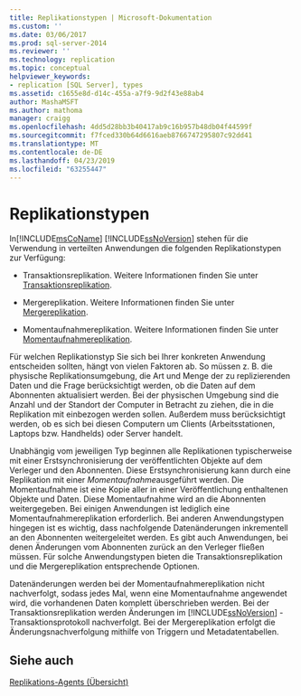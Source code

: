 ```yaml
---
title: Replikationstypen | Microsoft-Dokumentation
ms.custom: ''
ms.date: 03/06/2017
ms.prod: sql-server-2014
ms.reviewer: ''
ms.technology: replication
ms.topic: conceptual
helpviewer_keywords:
- replication [SQL Server], types
ms.assetid: c1655e8d-d14c-455a-a7f9-9d2f43e88ab4
author: MashaMSFT
ms.author: mathoma
manager: craigg
ms.openlocfilehash: 4dd5d28bb3b40417ab9c16b957b48db04f44599f
ms.sourcegitcommit: f7fced330b64d6616aeb8766747295807c92dd41
ms.translationtype: MT
ms.contentlocale: de-DE
ms.lasthandoff: 04/23/2019
ms.locfileid: "63255447"
---
```

# <a name="types-of-replication"></a>Replikationstypen
  In[!INCLUDE[msCoName](../../includes/msconame-md.md)] [!INCLUDE[ssNoVersion](../../includes/ssnoversion-md.md)] stehen für die Verwendung in verteilten Anwendungen die folgenden Replikationstypen zur Verfügung:  
  
-   Transaktionsreplikation. Weitere Informationen finden Sie unter [Transaktionsreplikation](transactional/transactional-replication.md).  
  
-   Mergereplikation. Weitere Informationen finden Sie unter [Mergereplikation](merge/merge-replication.md).  
  
-   Momentaufnahmereplikation. Weitere Informationen finden Sie unter [Momentaufnahmereplikation](snapshot-replication.md).  
  
 Für welchen Replikationstyp Sie sich bei Ihrer konkreten Anwendung entscheiden sollten, hängt von vielen Faktoren ab. So müssen z. B. die physische Replikationsumgebung, die Art und Menge der zu replizierenden Daten und die Frage berücksichtigt werden, ob die Daten auf dem Abonnenten aktualisiert werden. Bei der physischen Umgebung sind die Anzahl und der Standort der Computer in Betracht zu ziehen, die in die Replikation mit einbezogen werden sollen. Außerdem muss berücksichtigt werden, ob es sich bei diesen Computern um Clients (Arbeitsstationen, Laptops bzw. Handhelds) oder Server handelt.  
  
 Unabhängig vom jeweiligen Typ beginnen alle Replikationen typischerweise mit einer Erstsynchronisierung der veröffentlichten Objekte auf dem Verleger und den Abonnenten. Diese Erstsynchronisierung kann durch eine Replikation mit einer *Momentaufnahme*ausgeführt werden. Die Momentaufnahme ist eine Kopie aller in einer Veröffentlichung enthaltenen Objekte und Daten. Diese Momentaufnahme wird an die Abonnenten weitergegeben. Bei einigen Anwendungen ist lediglich eine Momentaufnahmereplikation erforderlich. Bei anderen Anwendungstypen hingegen ist es wichtig, dass nachfolgende Datenänderungen inkrementell an den Abonnenten weitergeleitet werden. Es gibt auch Anwendungen, bei denen Änderungen vom Abonnenten zurück an den Verleger fließen müssen. Für solche Anwendungstypen bieten die Transaktionsreplikation und die Mergereplikation entsprechende Optionen.  
  
 Datenänderungen werden bei der Momentaufnahmereplikation nicht nachverfolgt, sodass jedes Mal, wenn eine Momentaufnahme angewendet wird, die vorhandenen Daten komplett überschrieben werden. Bei der Transaktionsreplikation werden Änderungen im [!INCLUDE[ssNoVersion](../../includes/ssnoversion-md.md)] -Transaktionsprotokoll nachverfolgt. Bei der Mergereplikation erfolgt die Änderungsnachverfolgung mithilfe von Triggern und Metadatentabellen.  
  
## <a name="see-also"></a>Siehe auch  
 [Replikations-Agents (Übersicht)](agents/replication-agents-overview.md)  
  
  
